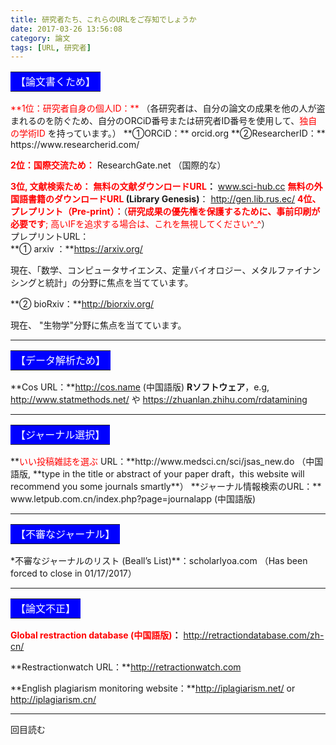 ```yaml
---
title: 研究者たち、これらのURLをご存知でしょうか
date: 2017-03-26 13:56:08
category: 論文
tags: [URL, 研究者]
---
```





<table><tr><td bgcolor=blue><font color=white><center>【論文書くため】</center></font></td></tr></table>
<font color=red>**1位：研究者自身の個人ID：**</font>
（各研究者は、自分の論文の成果を他の人が盗まれるのを防ぐため、自分のORCiD番号または研究者ID番号を使用して、<font color=red>独自の学術ID</font> を持っています。）
**①ORCiD：** orcid.org
**②ResearcherID：** https://www.researcherid.com/  

<!-- more -->

<font color=red>**2位：国際交流ため：**</font> 
ResearchGate.net （国際的な）

<font color=red>**3位, 文献検索ため：**</font> 
<font color=red>**無料の文献ダウンロードURL</font>：** www.sci-hub.cc 
<font color=red>**無料の外国語書籍のダウンロードURL</font> (Library Genesis)**： http://gen.lib.rus.ec/
<font color=red>**4位、プレプリント（Pre-print）：**</font>（<font color=red>**研究成果の優先権を保護するために、事前印刷が必要です**; 高いIFを追求する場合は、これを無視してください^_^</font>）
<br>
プレプリントURL：
<br>
**① arxiv ：**https://arxiv.org/

現在、「数学、コンピュータサイエンス、定量バイオロジー、メタルファイナンシングと統計」の分野に焦点を当てています。

**② bioRxiv：**http://biorxiv.org/

現在、 "生物学"分野に焦点を当てています。

---


<table><tr><td bgcolor=blue><font color=white><center>【データ解析ため】</center></font></td></tr></table>

**Cos URL：**http://cos.name  (中国語版)
**Rソフトウェア**，e.g, http://www.statmethods.net/ や https://zhuanlan.zhihu.com/rdatamining

---

<table><tr><td bgcolor=blue><font color=white><center>【ジャーナル選択】</center></font></td></tr></table>
**<font color=red>いい投稿雑誌を選ぶ</font> URL：**http://www.medsci.cn/sci/jsas_new.do
（中国語版,  **type in the title or abstract of your paper draft，this website will recommend you some journals smartly**）
**ジャーナル情報検索のURL：** www.letpub.com.cn/index.php?page=journalapp
(中国語版)

---

<table><tr><td bgcolor=blue><font color=white><center>【不審なジャーナル】</center></font></td></tr></table>
*不審なジャーナルのリスト (Beall’s List)**：scholarlyoa.com  （Has been forced to close in 01/17/2017）

---

<table><tr><td bgcolor=blue><font color=white><center>【論文不正】</center></font></td></tr></table>

**<font color=red>Global restraction database (中国語版)</font>：** http://retractiondatabase.com/zh-cn/

**Restractionwatch URL：**http://retractionwatch.com

**English plagiarism monitoring website：**http://iplagiarism.net/    or http://iplagiarism.cn/


---

<span id="busuanzi_container_page_pv">
<span id="busuanzi_value_page_pv"></span> 回目読む
</span>